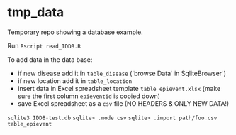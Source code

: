 # tmp_data
Temporary repo showing a database example.

Run `Rscript read_IDDB.R`

To add data in the data base:
- if new disease add it in `table_disease` ('browse Data' in SqliteBrowser')
- if new location add it in `table_location`
- insert data in Excel spreadsheet template `table_epievent.xlsx` (make sure the first column `epieventid` is copied down)
- save Excel spreadsheet as a `csv` file (NO HEADERS & ONLY NEW DATA!)

`sqlite3 IDDB-test.db`
`sqlite> .mode csv`
`sqlite> .import path/foo.csv table_epievent`

